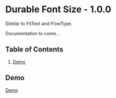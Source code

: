 Durable Font Size - 1.0.0
=========

Similar to FitText and FlowType.

Documentation to come...



## Table of Contents

1. [Demo](#demo)



## Demo

[Demo](http://codepen.io/dustindowell/pen/GgqxYR)
